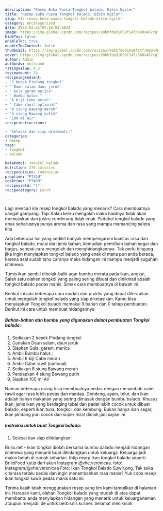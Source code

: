 ```yaml
---
description: "Resep Buka Puasa Tongkol balado, Bikin Ngiler"
title: "Resep Buka Puasa Tongkol balado, Bikin Ngiler"
slug: 617-resep-buka-puasa-tongkol-balado-bikin-ngiler
category: Uncategorized
date: 2023-03-21T04:58:01.503Z
image: https://img-global.cpcdn.com/recipes/98bbfded1658f14f/680x482cq70/tongkol-balado-foto-resep-utama.jpg
hideToc: false
enableToc: true
enableTocContent: false
thumbnail: https://img-global.cpcdn.com/recipes/98bbfded1658f14f/680x482cq70/tongkol-balado-foto-resep-utama.jpg
cover: https://img-global.cpcdn.com/recipes/98bbfded1658f14f/680x482cq70/tongkol-balado-foto-resep-utama.jpg
author: Admin
authorAv: notfound
ratingvalue: 4.3
reviewcount: 20
recipeingredient:
- "2 besek Pindang tongkol"
- " Daun salam daun jeruk"
- " Gula garam merica"
- " Bumbu halus "
- "6 biji Cabe merah"
- " Cabe rawit optional"
- "8 siung Bawang merah"
- "4 siung Bawang putih"
- "100 ml Air"
recipeinstructions:

- "Selesai dan siap dinikmati!"
categories:
- Resep
tags:
- tongkol
- balado

katakunci: tongkol balado 
nutrition: 274 calories
recipecuisine: Indonesian
preptime: "PT32M"
cooktime: "PT40M"
recipeyield: "3"
recipecategory: Lunch

---
```



Lagi mencari ide resep tongkol balado yang menarik? Cara membuatnya sangat gampang. Tapi Kalau keliru mengolah maka hasilnya tidak akan memuaskan dan justru cenderung tidak enak. Padahal tongkol balado yang enak seharusnya punya aroma dan rasa yang mampu memancing selera kita.


Ada beberapa hal yang sedikit banyak mempengaruhi kualitas rasa dari tongkol balado, mulai dari jenis bahan, kemudian pemilihan bahan segar dan bagus, sampai cara mengolah dan menghidangkannya. Tak perlu bingung jika ingin menyiapkan tongkol balado yang enak di mana pun anda berada, karena asal sudah tahu caranya maka hidangan ini mampu menjadi suguhan istimewa.

Tumis ikan sambil dibolak-balik agar bumbu merata pada ikan, angkat. Salah satu olahan tongkol yang paling sering dibuat dan dinikmati adalah tongkol balado pedas manis. Simak cara membuatnya di bawah ini.


Berikut ini ada beberapa cara mudah dan praktis yang dapat diterapkan untuk mengolah tongkol balado yang siap dikreasikan. Kamu bisa menyiapkan Tongkol balado memakai 9 bahan dan 0 tahap pembuatan. Berikut ini cara untuk membuat hidangannya.

<!--inarticleads1-->

##### Bahan-bahan dan bumbu yang digunakan dalam pembuatan Tongkol balado:

1. Sediakan 2 besek Pindang tongkol
1. Gunakan  Daun salam, daun jeruk
1. Siapkan  Gula, garam, merica
1. Ambil  Bumbu halus :
1. Ambil 6 biji Cabe merah
1. Ambil  Cabe rawit (optional)
1. Sediakan 8 siung Bawang merah
1. Persiapkan 4 siung Bawang putih
1. Siapkan 100 ml Air


Namun beberapa orang bisa membuatnya pedas dengan menambah cabe rawit agar rasa lebih pedas dan mantap. Dendeng, ayam, telur, dan ikan adalah bahan makanan yang sering dimasak dengan bumbu balado. Khusus ikan, jenis ikan yang berdaging tebal dan padat lebih cocok untuk dibuat balado, seperti ikan tuna, tongkol, dan kembung. Bukan hanya ikan segar, ikan pindang pun cocok dan super lezat diolah jadi sajian ini. 

<!--inarticleads2-->

##### Instruksi untuk buat Tongkol balado:


1. Selesai dan siap dihidangkan!

Brilio.net - Ikan tongkol diolah bersama bumbu balado menjadi hidangan istimewa yang menarik buat dihidangkan untuk keluarga. Keluarga jadi makin betah di rumah seharian. Intip resep ikan tongkol balado seperti BrilioFood kutip dari akun Instagram @vhe.veronicaa. foto: Instagram/@vhe.veronicaa Foto: Ikan Tongkol Balado Suwir.png. Tak suka citarasa terlalu pedas dan ingin menambahkan rasa manis? Yuk coba resep ikan tongkol suwir pedas manis satu ini. 

Terima kasih telah menggunakan resep yang tim kami tampilkan di halaman ini. Harapan kami, olahan Tongkol balado yang mudah di atas dapat membantu anda menyiapkan hidangan yang menarik untuk keluarga/teman ataupun menjadi ide untuk berbisnis kuliner. Selamat menikmati

